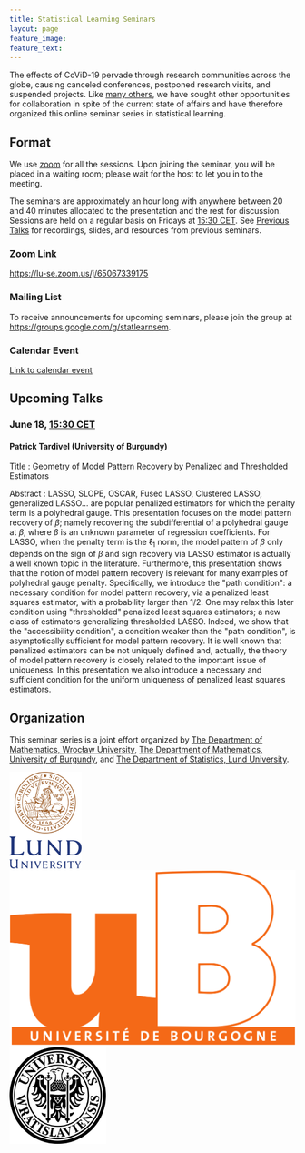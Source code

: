 ```yaml
---
title: Statistical Learning Seminars
layout: page
feature_image:
feature_text:
---
```


The effects of CoViD-19 pervade through research communities across the
globe, causing canceled conferences, postponed research visits, and suspended
projects. Like [many others](/links), we have sought other opportunities for
collaboration in spite of the current state of affairs and have therefore
organized this online seminar series in statistical learning.

## Format

We use [zoom](https://zoom.us/) for all the sessions. Upon joining the seminar,
you will be placed in a waiting room; please wait for the host to let you in to
the meeting.

The seminars are approximately an hour long with anywhere between 20 and 40
minutes allocated to the presentation and the rest for discussion. Sessions
are held on a regular basis on Fridays at [15:30
CET](https://www.thetimezoneconverter.com/?t=15%3A30%20pm&tz=Stockholm&). See
[Previous Talks](/previous-talks) for recordings, slides, and resources from
previous seminars.

### Zoom Link

<https://lu-se.zoom.us/j/65067339175>

### Mailing List

To receive announcements for upcoming seminars, please join the group at
<https://groups.google.com/g/statlearnsem>.

### Calendar Event

[Link to calendar event](https://lu-se.zoom.us/meeting/u5Etce6rrTIrHdGmDxIUKT33_HsILcrt6Tui/ics?icsToken=98tyKu-trj0tGdecsR6CR_MMAo_oKOnztlhcgqd6kTv9KhV4VlClCcpRG558AsyG)

## Upcoming Talks

### June 18, [15:30 CET](https://www.thetimezoneconverter.com/?t=15%3A30%20pm&tz=Stockholm&)

#### Patrick Tardivel (University of Burgundy)

Title
: Geometry of Model Pattern Recovery by Penalized and Thresholded Estimators

Abstract
: LASSO, SLOPE, OSCAR, Fused LASSO, Clustered LASSO, generalized
  LASSO... are popular penalized estimators for which the penalty term is a
  polyhedral gauge. This presentation focuses on the model pattern recovery of
  $\beta$; namely recovering the subdifferential of a polyhedral gauge at
  $\beta$, where $\beta$ is an unknown parameter of regression coefficients. For
  LASSO, when the penalty term is the $\ell_1$ norm, the model pattern of $\beta$
  only depends on the sign of $\beta$ and sign recovery via LASSO estimator is
  actually a well known topic in the literature. Furthermore, this presentation
  shows that the notion of model pattern recovery is relevant for many examples
  of polyhedral gauge penalty. Specifically, we introduce the "path condition":
  a necessary condition for model pattern recovery, via a penalized least
  squares estimator, with a probability larger than $1/2$. One may relax this
  later condition using "thresholded" penalized least squares estimators; a
  new class of estimators generalizing thresholded LASSO. Indeed, we show that
  the "accessibility condition", a condition weaker than the "path
  condition", is asymptotically sufficient for model pattern recovery. It is
  well known that penalized estimators can be not uniquely defined and, actually,
  the theory of model pattern recovery is closely related to the important issue
  of uniqueness. In this presentation we also introduce a necessary and
  sufficient condition for the uniform uniqueness of penalized least squares
  estimators. 

## Organization

This seminar series is a joint effort organized by
[The Department of Mathematics, Wrocław University](https://www.math.uni.wroc.pl),
[The Department of Mathematics, University of Burgundy](https://math.u-bourgogne.fr/), and
[The Department of Statistics, Lund University](https://stat.lu.se).

<div class="row">
  <div class="column">
    <img src="assets/logo-lu.svg" alt="Lund University" style="height:170px">
  </div>
  <div class="column">
    <img src="assets/logo-burgundy.png" alt="University of Burgundy" style="width:auto height:170px">
  </div>
  <div class="column">
    <img src="assets/logo-wroclaw.svg" alt="Wroclaw University" style="height:170px">
  </div>
</div>

